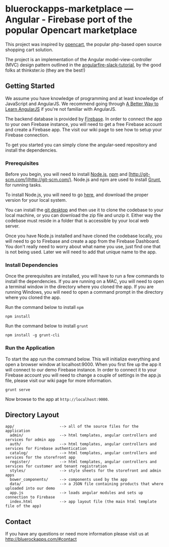 # bluerockapps-marketplace — Angular - Firebase port of the popular Opencart marketplace

This project was inspired by [opencart](http://www.opencart.com/), the popular php-based open source shopping cart solution.

The project is an implementation of the Angular model-view-controller (MVC) design pattern outlined in the
[angularfire-slack-tutorial](https://thinkster.io/angularfire-slack-tutorial), by the good folks at thinkster.io (they are the best!)

## Getting Started

We assume you have knowledge of programming and at least knowledge of JavaScript and AngularJS. We recommend going through
[A Better Way to Learn AngularJS](https://thinkster.io/a-better-way-to-learn-angularjs) if you're not familiar with AngularJS.

The backend database is provided by [Firebase](https://www.firebase.com/). In order to connect the app to your own Firebase instance, you will need to
get a free Firebase account and create a Firebase app. The visit our wiki page to see how to setup your Firebase connection.

To get you started you can simply clone the angular-seed repository and install the dependencies.

### Prerequisites

Before you begin, you will need to install [Node.js](https://nodejs.org/en/), [npm](https://www.npmjs.com/) and [http://git-scm.com/](http://git-scm.com/).
Node.js and npm are used to install [Grunt](http://gruntjs.com/), for running tasks.

To install Node.js, you will need to go [here](https://nodejs.org/en/), and download the proper version for your local system.

You can install the [git desktop](https://nodejs.org/en/) and then use it to clone the codebase to your local machine, or you can download the zip file
and unzip it. Either way the codebase must reside in a folder that is accessible by your local web server.

Once you have Node.js installed and have cloned the codebase locally, you will need to go to Firebase and create a app from the Firebase Dashboard. You
don't really need to worry about what name you use, just find one that is not being used. Later we will need to add that unique name to the app.

### Install Dependencies

Once the prerequisites are installed, you will have to run a few commands to install the dependencies. If you are running on a MAC, you will need
to open a terminal window in the directory where you cloned the app. If you are running Windows, you will need to open a command prompt in the directory
where you cloned the app.

Run the command below to install `npm`

```
npm install
```

Run the command below to install `grunt`

```
npm install -g grunt-cli
```

### Run the Application

To start the app run the command below. This will initialize everything and open a browser window at localhost:9000. When you first fire up the app it
will connect to our demo Firebase instance. In order to connect it to your Firebase account you will need to change a couple of settings in the app.js file,
please visit our wiki page for more information.

```
grunt serve
```

Now browse to the app at `http://localhost:9000`.



## Directory Layout

```
app/                    --> all of the source files for the application
  admin/                --> html templates, angular controllers and services for admin app
  auth/                 --> html templates, angular controllers and services for Firebase authentication
  catalog/              --> html templates, angular controllers and services for the storefront app
  register/             --> html templates, angular controllers and services for customer and tenant registration
  styles/               --> style sheets for the storefront and admin apps
  bower_components/     --> components used by the app
  data/                 --> a JSON file containing products that where uploaded into our demo
  app.js                --> loads angular modules and sets up connection to Firebase
  index.html            --> app layout file (the main html template file of the app)
```

## Contact

If you have any questions or need more information please visit us at http://bluerockapps.com/#contact
